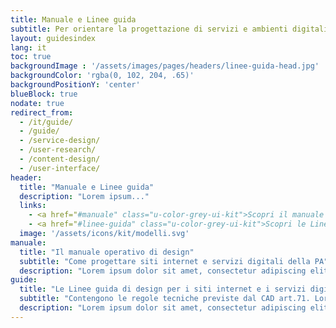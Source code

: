 ```yaml
---
title: Manuale e Linee guida
subtitle: Per orientare la progettazione di servizi e ambienti digitali partendo dalle effettive esigenze degli utenti.
layout: guidesindex
lang: it
toc: true
backgroundImage : '/assets/images/pages/headers/linee-guida-head.jpg'
backgroundColor: 'rgba(0, 102, 204, .65)'
backgroundPositionY: 'center'
blueBlock: true
nodate: true
redirect_from:
  - /it/guide/
  - /guide/
  - /service-design/
  - /user-research/
  - /content-design/
  - /user-interface/
header:
  title: "Manuale e Linee guida"
  description: "Lorem ipsum..."
  links:
    - <a href="#manuale" class="u-color-grey-ui-kit">Scopri il manuale operativo di design</a>
    - <a href="#linee-guida" class="u-color-grey-ui-kit">Scopri le Linee guida di design...</a>
  image: '/assets/icons/kit/modelli.svg'
manuale:
  title: "Il manuale operativo di design"
  subtitle: "Come progettare siti internet e servizi digitali della PA"
  description: "Lorem ipsum dolor sit amet, consectetur adipiscing elit. Quisque id felis pharetra, convallis nisl quis, convallis erat. Fusce ultrices placerat vulputate. Praesent lobortis justo nec leo sollicitudin maximus. "
guide:
  title: "Le Linee guida di design per i siti internet e i servizi digitali della PA "
  subtitle: "Contengono le regole tecniche previste dal CAD art.71. Lorem ipsum dolor sit amet, consectetur adipiscing elit."
  description: "Lorem ipsum dolor sit amet, consectetur adipiscing elit. Quisque id felis pharetra, convallis nisl quis, convallis erat. Fusce ultrices placerat vulputate. Praesent lobortis justo nec leo sollicitudin maximus. "
---
```

